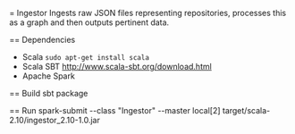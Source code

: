 = Ingestor
Ingests raw JSON files representing repositories, processes this as a graph and
then outputs pertinent data.


== Dependencies
* Scala
  `sudo apt-get install scala`
* Scala SBT
  http://www.scala-sbt.org/download.html
* Apache Spark


== Build
sbt package


== Run
spark-submit --class "Ingestor" --master local[2] target/scala-2.10/ingestor_2.10-1.0.jar
